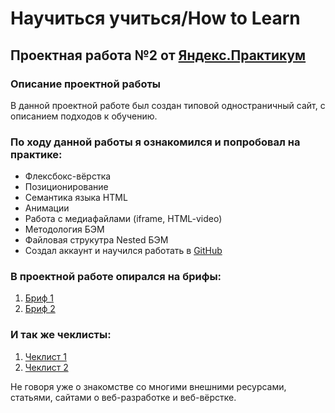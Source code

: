 
# Научиться учиться/How to Learn
## Проектная работа №2 от [Яндекс.Практикум](https://practicum.yandex.ru/)

### Описание проектной работы
В данной проектной работе был создан типовой одностраничный сайт, с описанием подходов к обучению.

### По ходу данной работы я ознакомился и попробовал на практике:

 - Флексбокс-вёрстка
 - Позиционирование
 - Семантика языка HTML
 - Анимации
 - Работа с медиафайлами (iframe, HTML-video)
 - Методология БЭМ
 - Файловая струкутра Nested БЭМ
 - Создал аккаунт и научился работать в [GitHub](https://github.com/)
 

### В проектной работе опирался на брифы:
  1. [Бриф 1](https://code.s3.yandex.net/web-developer/project-1/sprint-1-brief.pdf)
  2. [Бриф 2](https://code.s3.yandex.net/web-developer/project-1/sprint-2-brief.pdf)
### И так же чеклисты:
  1. [Чеклист 1](https://code.s3.yandex.net/web-developer/checklists-pdf/new-program/checklist-1.pdf)
  2. [Чеклист 2](https://code.s3.yandex.net/web-developer/checklists-pdf/new-program/checklist-2.pdf)

Не говоря уже о знакомстве со многими внешними ресурсами, статьями, сайтами о веб-разработке и веб-вёрстке.

